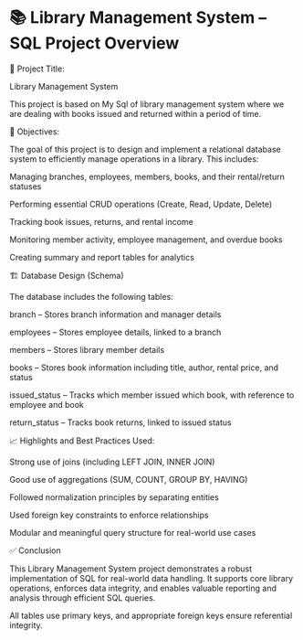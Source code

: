 # 📚 Library Management System – SQL Project Overview
🔖 Project Title:

Library Management System

This project is based on My Sql of library management system where we are dealing with books issued and returned within a period of time.

🎯 Objectives:

The goal of this project is to design and implement a relational database system to efficiently manage operations in a library. This includes:

Managing branches, employees, members, books, and their rental/return statuses

Performing essential CRUD operations (Create, Read, Update, Delete)

Tracking book issues, returns, and rental income

Monitoring member activity, employee management, and overdue books

Creating summary and report tables for analytics

🏗️ Database Design (Schema)

The database includes the following tables:

branch – Stores branch information and manager details

employees – Stores employee details, linked to a branch

members – Stores library member details

books – Stores book information including title, author, rental price, and status

issued_status – Tracks which member issued which book, with reference to employee and book

return_status – Tracks book returns, linked to issued status

📈 Highlights and Best Practices Used:

Strong use of joins (including LEFT JOIN, INNER JOIN)

Good use of aggregations (SUM, COUNT, GROUP BY, HAVING)

Followed normalization principles by separating entities

Used foreign key constraints to enforce relationships

Modular and meaningful query structure for real-world use cases

✅ Conclusion

This Library Management System project demonstrates a robust implementation of SQL for real-world data handling. It supports core library operations, enforces data integrity, and enables valuable reporting and analysis through efficient SQL queries.

All tables use primary keys, and appropriate foreign keys ensure referential integrity.
